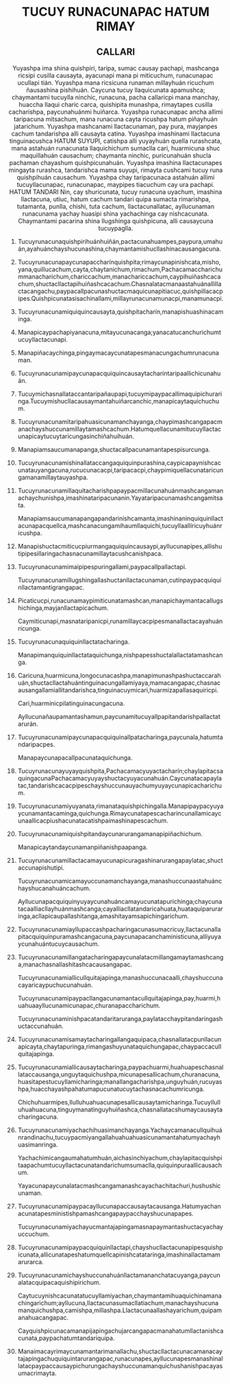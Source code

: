<h1 align='center'>TUCUY RUNACUNAPAC HATUM RIMAY</h1>
<h2 align='center'>CALLARI</h2>
<p align='center'>Yuyashpa ima shina quishpiri, taripa, sumac causay pachapi, mashcanga ricsipi cusilla causayta, ayacunapi mana pi miticuchum, runacunapac ucullapi tián.
Yuyashpa mana ricsicuna runaman millayhuán ricuchum ñausashina pishihuán. Caycuna tucuy llaquicunata apamushca; chaymantami tucuylla ninchic, runacuna, pacha callaricpi mana manchay, huaccha llaqui charic carca, quishipita munashpa, rimaytapes cusilla cacharishpa, paycunahuánmi huiñarca.
Yuyashpa runacunapac ancha allimi taripacuna mitsachum, mana runacuna cayta ricushpa hatum piñayhuán jatarichum.
Yuyashpa mashcanami llactacunaman, pay pura, mayjanpes cachum tandarishpa alli causayta catina.
Yuyashpa imashinami llactacuna tinguinacushca HATUM SUYUPI, catishpa alli yuyayhuán quella rurashcata, mana astahuán runacunata llaquichichum sumaclla cari, huarmicuna shuc maquillahuán causachum; chaymanta ninchic, puricunahuán shucla pachaman chayashum quishpicunahuán.
Yuyashpa imashina llactacunapes mingayta rurashca, tandarishca mama suyupi, rimayta cushcami tucuy runa quishpihuán causachum.
Yuyashpa chay taripacunaca astahuán allimi tucuyllacunapac, runacunapac, maypipes tiacuchum cay ura pachapi.
HATUM TANDARI
Nin, cay shuricunata, tucuy runacuna uyachum, imashina llactacuna, utiuc, hatum cachum tandari quipa sumacta rimarishpa, tutamanta, punlla, chishi, tuta cachum, llactacunallatac, ayllucunaman runacunama yachay huasipi shina yachachinga cay nishcacunata. Chaymantami pacarina shina llugshinga quishpicuna, alli causaycuna tucuypaglla.</p>
<ol>
  <li>
    <p>Tucuyrunacunaquishpirihuánhuiñán,pactacunahuampes,paypura,umahuán,ayahuánchayshucunashina,chaymantamishucllashinacausangacuna.</p>
  </li>
  <li>
    <p>Tucuyrunacunapaycunapaccharínquishpita;rimaycunapinishcata,misho,yana,quillucachum,cayta,chaytanichum,rimachum,Pachacamaccharichummanacharichum,chariccachum,manachariccachum,caypihuiñashcacachum,shuctacllactapihuiñashcacachum.Chasnalatacmanaastahuánallillactacangachu,paypacallpacunashuctacmaquicunapitiacuc,quishpillacacpipes.Quishpicunatasisachinallami,millayrunacunamunacpi,manamunacpi.</p>
  </li>
  <li>
    <p>Tucuyrunacunamiquiquincausayta,quishpitacharín,manapishuashinacaminga.</p>
  </li>
  <li>
    <p>Manapicaypachapiyanacuna,mitayucunacanga;yanacatucanchurichumtucuyllactacunapi.</p>
  </li>
  <li>
    <p>Manapiñacaychinga,pingaymacaycunatapesmanacungachumrunacunaman.</p>
  </li>
  <li>
    <p>Tucuyrunacunamipaycunapacquiquincausaytacharíntaripaallichicunahuán.</p>
  </li>
  <li>
    <p>Tucuymichasnallataccantaripañaupapi,tucuymipaypacallimaquipichuraringa.Tucuymishucllacausaymantahuiñarcanchic,manapicaytaquichuchum.</p>
  </li>
  <li>
    <p>Tucuyrunacunamitaripahuasicunamanchayanga,chaypimashcangapacmanachayshuccunamillaytamashcachum.Hatumquellacunamitucuyllactacunapicaytucuytaricungasinchiñahuihuán.</p>
  </li>
  <li>
    <p>Manapiamsaucumanapanga,shuctacallpacunamantapespisurcunga.</p>
  </li>
  <li>
    <p>Tucuyrunacunamishinallataccangaquiquinpurashina,caypicapaynishcacunatauyangacuna,rucucunacacpi,taripacacpi,chaypimiquellacunataricungamanamillaytauyashpa.</p>
  </li>
  <li>
    <p>Tucuyrunacunamillaquitacharishpapaypacmillacunahuánmashcangamanachaychunishpa,imashinataripacunanin.Yayataripacunamashcangamitsata.</p>
    <p>Manapiamsaucumanapangapandarinishcamanta,imashinaninquiquinllactacunapacquellca,mashcanacungamihaumllaquichi,tucuyllaallíricuyhuánricushpa.</p>
  </li>
  <li>
    <p>Manapishuctacmiticucpiurmangaquiquincausaypi,ayllucunapipes,allishutipipesillaringachasnacunamillaytacushcanishpaca.</p>
  </li>
  <li>
    <p>Tucuyrunacunamimaipipespuringallami,paypacallpallactapi.</p>
    <p>Tucuyrunacunamillugshingallashuctanllactacunaman,cutínpaypacquiquinllactamantigrangapac.</p>
  </li>
  <li>
    <p>Picaticucpi,runacunamaypimiticunatamashcan,manapichaymantacallugshichinga,mayjanllactapicachum.</p>
    <p>Caymiticunapi,masnataripanicpi,runamillaycacpipesmanallactacayahuánricunga.</p>
  </li>
  <li>
    <p>Tucuyrunacunaquiquinllactatacharinga.</p>
    <p>Manapimanquiquinllactataquichunga,nishpapesshuctalallactatamashcanga.</p>
  </li>
  <li>
    <p>Caricuna,huarmicuna,longocunacashpa,manapimunashpashuctaccarahuán,shuctacllactahuántinguinacungallamiyaya,mamacangapac,chasnacausangallamiallitandarishca,tinguinacuymicari,huarmizapallasaquiricpi.</p>
    <p>Cari,huarminicpilatinguinacungacuna.</p>
    <p>Ayllucunañaupamantashamun,paycunamitucuyallpapitandarishpallactatarurán.</p>
  </li>
  <li>
    <p>Tucuyrunacunamipaycunapacquiquinallpatacharinga,paycunala,hatumtandaripacpes.</p>
    <p>Manapaycunapacallpacunataquichunga.</p>
  </li>
  <li>
    <p>Tucuyrunacunayuyayquishpita,Pachacamacyuyactacharín;chaylapitacsaquingacunaPachacamacyuyayshuctacyuyacunahuán.Caycunatacapaylatac,tandarishcacacpipeschayshuccunauyachumyuyaycunapicacharichum.</p>
  </li>
  <li>
    <p>Tucuyrunacunamiyuyanata,rimanataquishpichingalla.Manapipaypacyuyaycunamantacaminga,quichunga.Rimaycunatapescacharincunallamicaycunaallicacpiushacunatacatishpaimashinapescachum.</p>
  </li>
  <li>
    <p>Tucuyrunacunamiquishpitandaycunarurangamanapipiñachichum.</p>
    <p>Manapicaytandaycunamanpiñanishpaapanga.</p>
  </li>
  <li>
    <p>Tucuyrunacunamillactacamayucunapicuragashinarurangapaylatac,shuctaccunapishutipi.</p>
    <p>Tucuyrunacunamicamayuccunamanchayanga,manashuccunaastahuánchayshucanahuáncachum.</p>
    <p>Ayllucunapacquiquinyuyaycunahuáncamayucunatapurichinga;chaycunatacaalliacllayhuánmashcanga;cayalliacllatandaricahuata,huataquiparuraringa,acllapicaupallashitanga,amashitayamsapichingarichum.</p>
  </li>
  <li>
    <p>Tucuyrunacunamiayllupaccashpacharingacunasumacricuy,llactacunallapitacquiquinpuramashcangacuna,paycunapacanchaministicuna,allíyuyaycunahuántucuycausachum.</p>
  </li>
  <li>
    <p>Tucuyrunacunamillangatacharingapaycunalatacmillangamaytamashcanga,manachasnallashitashcacausangapac.</p>
    <p>Tucuyrunacunamiallicullquitajapinga,manashuccunacaalli,chayshuccunacayaricaypuchucunahuán.</p>
    <p>Tucuyrunacunamipaypacllangacunamantacullquitajapinga,pay,huarmi,huahuaayllucunamicunapac,churanapaccharichum.</p>
    <p>Tucuyrunacunaminishpacatandaritaruranga,paylatacchaypitandaringashuctaccunahuán.</p>
  </li>
  <li>
    <p>Tucuyrunacunamisamaytacharingallangaquipaca,chasnallatacpunllacunapicayta,chaytapuringa,rimangashuyunataquichungapac,chaypaccacullquitajapinga.</p>
  </li>
  <li>
    <p>Tucuyrunacunamiallicausaytacharinga,paypachuarmi,huahuapeschasnallataccausanga,unguytaquichushpa,micunapesallicachum,churanacuna,huasitapestucuyllamicharinga;manallangacharishpa,unguyhuán,rucuyashpa,huacchayashpahatumapucunatucuytachasnacachumricunga.</p>
    <p>Chichuhuarmipes,llulluhuahuacunapesallicausaytamicharinga.Tucuyllulluhuahuacuna,tinguymanatinguyhuiñashca,chasnallatacshumaycausaytacharingacuna.</p>
  </li>
  <li>
    <p>Tucuyrunacunamiyachachihuasimanchayanga.Yachaycamanacullquihuánrandinachu,tucuypacmiyangallahuahuahuasicunamantahatumyachayhuasimanringa.</p>
    <p>Yachachimicangaumahatumhuán,aichasinchiyachum,chaylapitacquishpitaapachumtucuyllactacunatandarichumsumaclla,quiquinpuraallicausachum.</p>
    <p>Yayacunapaycunalatacmashcangamanashcayachachitachuri,hushushicunaman.</p>
  </li>
  <li>
    <p>Tucuyrunacunamipaypacayllucunapaccausaytacausanga.Hatumyachanacunatapesministishpamashcangapaypacchayshucunapapes.</p>
    <p>Tucuyrunacunamiyachayucmantajapingamasnapaymantashuctacyachayuccuchum.</p>
  </li>
  <li>
    <p>Tucuyrunacunamipaypacquiquinllactapi,chayshucllactacunapipesquishpicunata,allicunatapeshatumquellcapinishcatataringa,imashinallactamamarurarca.</p>
  </li>
  <li>
    <p>Tucuyrunacunamichayshuccunahuánllactamananchatacuyanga,paycunalatacquipacaquishipirichum.</p>
    <p>Caytucuynishcacunatatucuyllamiyachan,chaymantamihuaquichinamanachingarichum;ayllucuna,llactacunasumacllatiachum,manachayshucunamanquichushpa,camishpa,millashpa.Llactacunaallashayarichum,quipamanahuacangapac.</p>
    <p>Cayquishpicunacamanapijapingachujarcangapacmanahatumllactanishcacunata,paypachatumtandariquipa.</p>
  </li>
  <li>
    <p>Manaimacayrimaycunamantarimanallachu,shuctacllactacunacamanacaytajapingachuquiquintarurangapac,runacunapes,ayllucunapesmanashinallatacpaypaccausaypichurungachayshuccunamanquichushanishpacayasumacrimayta.</p>
  </li>
</ol>
